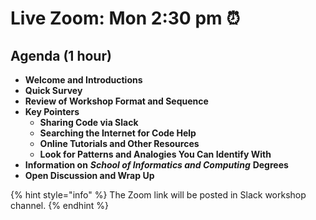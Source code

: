 # Live Zoom: Mon 2:30 pm ⏰

## Agenda \(1 hour\)

* **Welcome and Introductions**
* **Quick Survey**
* **Review of Workshop Format and Sequence**
* **Key Pointers**
  * **Sharing Code via Slack**
  * **Searching the Internet for Code Help**
  * **Online Tutorials and Other Resources**
  * **Look for Patterns and Analogies You Can Identify With**
* **Information on** _**School of Informatics and Computing**_ **Degrees**
* **Open Discussion and Wrap Up**

{% hint style="info" %}
The Zoom link will be posted in Slack workshop channel.
{% endhint %}

